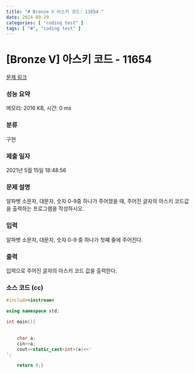 ```yaml
---
title: "# Bronze V 아스키 코드: 11654 "
date: 2024-09-29
categories: [ "coding test" ]
tags: [ "#", "coding test" ]
---
```


# [Bronze V] 아스키 코드 - 11654 

[문제 링크](https://www.acmicpc.net/problem/11654) 

### 성능 요약

메모리: 2016 KB, 시간: 0 ms

### 분류

구현

### 제출 일자

2021년 5월 15일 18:48:56

### 문제 설명

<p>알파벳 소문자, 대문자, 숫자 0-9중 하나가 주어졌을 때, 주어진 글자의 아스키 코드값을 출력하는 프로그램을 작성하시오.</p>

### 입력 

 <p>알파벳 소문자, 대문자, 숫자 0-9 중 하나가 첫째 줄에 주어진다.</p>

### 출력 

 <p>입력으로 주어진 글자의 아스키 코드 값을 출력한다.</p>


### 소스 코드 (cc)
```cc
#include<iostream>

using namespace std;

int main(){
    

    char a;
    cin>>a;
    cout<<static_cast<int>(a)<<'
';

    return 0;}
```

